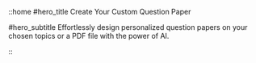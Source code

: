 ::home
#hero_title
Create Your Custom Question Paper

#hero_subtitle
Effortlessly design personalized question papers on your chosen topics or a PDF file with the power of AI.

::
